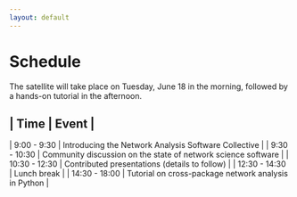 ```yaml
---
layout: default
---
```


# Schedule

The satellite will take place on Tuesday, June 18 in the morning, followed by a hands-on tutorial in the afternoon.

| Time          | Event                                                         |
---------------------------------------------------------------------------------
|  9:00 -  9:30 | Introducing the Network Analysis Software Collective          |
|  9:30 - 10:30 | Community discussion on the state of network science software |
| 10:30 - 12:30 | Contributed presentations (details to follow)                 |
| 12:30 - 14:30 | Lunch break                                                   |
| 14:30 - 18:00 | Tutorial on cross-package network analysis in Python          |
